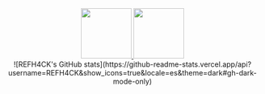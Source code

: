 <div align="center">
  <a href="https://x.com/AndresEHR29" align="center">
    <img src="https://upload.wikimedia.org/wikipedia/commons/thumb/6/6f/Logo_of_Twitter.svg/2491px-Logo_of_Twitter.svg.png" alt="" width="100">
  </a>
  <a href="https://www.instagram.com/r3fh4ck.dev/" align="center">
    <img src="https://upload.wikimedia.org/wikipedia/commons/e/e7/Instagram_logo_2016.svg" alt="" width="100">
  </a>  
</div>

<div align="center">
  ![REFH4CK's GitHub stats](https://github-readme-stats.vercel.app/api?username=REFH4CK&show_icons=true&locale=es&theme=dark#gh-dark-mode-only)
</div>